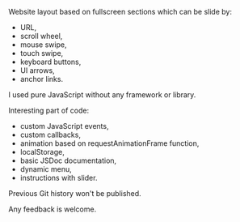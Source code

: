 Website layout based on fullscreen sections which can be slide by:
- URL,
- scroll wheel,
- mouse swipe,
- touch swipe,
- keyboard buttons,
- UI arrows,
- anchor links.

I used pure JavaScript without any framework or library.

Interesting part of code:
- custom JavaScript events,
- custom callbacks,
- animation based on requestAnimationFrame function,
- localStorage,
- basic JSDoc documentation,
- dynamic menu,
- instructions with slider.

Previous Git history won't be published.

Any feedback is welcome.
